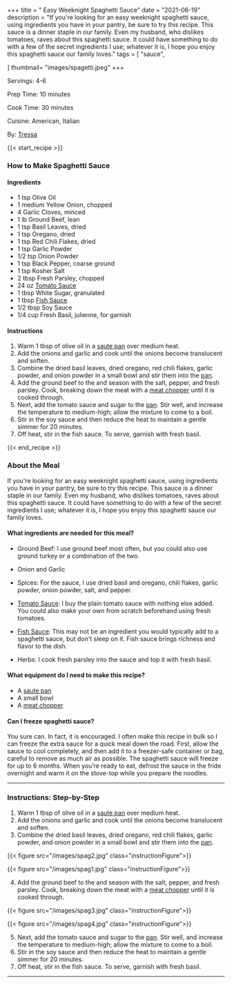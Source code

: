+++
title = " Easy Weeknight Spaghetti Sauce"
date = "2021-06-19"
description = "If you're looking for an easy weeknight spaghetti sauce, using ingredients you have in your pantry, be sure to try this recipe. This sauce is a dinner staple in our family. Even my husband, who dislikes tomatoes, raves about this spaghetti sauce. It could have something to do with a few of the secret ingredients I use; whatever it is, I hope you enjoy this spaghetti sauce our family loves."
tags = [
    "sauce",
   
]
thumbnail= "images/spagetti.jpeg"
+++

Servings: 4-6 <!--more-->

Prep Time: 10 minutes 

Cook Time: 30 minutes

Cuisine: American, Italian

By: [Tressa](https://www.jamilghar.com/about/)

{{< start_recipe >}}

### How to Make Spaghetti Sauce 

#### Ingredients 

* 1 tsp Olive Oil 
* 1 medium Yellow Onion, chopped 
* 4 Garlic Cloves, minced 
* 1 lb Ground Beef, lean
* 1 tsp Basil Leaves, dried 
* 1 tsp Oregano, dried 
* 1 tsp Red Chili Flakes, dried 
* 1 tsp Garlic Powder 
* 1/2 tsp Onion Powder 
* 1 tsp Black Pepper, coarse ground 
* 1 tsp Kosher Salt 
* 2 tbsp Fresh Parsley, chopped 
* 24 oz [Tomato Sauce](https://amzn.to/3xLODRC) 
* 1 tbsp White Sugar, granulated  
* 1 tbsp [Fish Sauce](https://amzn.to/3occMh8)
* 1/2 tbsp Soy Sauce 
* 1/4 cup Fresh Basil, julienne, for garnish 

#### Instructions

1. Warm 1 tbsp of olive oil in a [saute pan](https://amzn.to/3gFYnWP) over medium heat. 
2. Add the onions and garlic and cook until the onions become translucent and soften. 
3. Combine the dried basil leaves, dried oregano, red chili flakes, garlic powder, and onion powder in a small bowl and stir them into the [pan](https://amzn.to/3gFYnWP). 
4. Add the ground beef to the and season with the salt, pepper, and fresh parsley. Cook, breaking down the meat with a [meat chopper](https://amzn.to/2TLab0X) until it is cooked through. 
5. Next, add the tomato sauce and sugar to the [pan](https://amzn.to/3gFYnWP). Stir well, and increase the temperature to medium-high; allow the mixture to come to a boil.
6. Stir in the soy sauce and then reduce the heat to maintain a gentle simmer for 20 minutes. 
7. Off heat, stir in the fish sauce. To serve, garnish with fresh basil. 

{{< end_recipe >}}

### About the Meal 

If you're looking for an easy weeknight spaghetti sauce, using ingredients you have in your pantry, be sure to try this recipe. This sauce is a dinner staple in our family. Even my husband, who dislikes tomatoes, raves about this spaghetti sauce. It could have something to do with a few of the secret ingredients I use; whatever it is, I hope you enjoy this spaghetti sauce our family loves. 

#### What ingredients are needed for this meal?

* Ground Beef: I use ground beef most often, but you could also use ground turkey or a combination of the two. 

* Onion and Garlic 

* Spices: For the sauce, I use dried basil and oregano, chili flakes, garlic powder, onion powder, salt, and pepper. 

* [Tomato Sauce](https://amzn.to/3xLODRC): I buy the plain tomato sauce with nothing else added. You could also make your own from scratch beforehand using fresh tomatoes. 

* [Fish Sauce](https://amzn.to/3occMh8): This may not be an ingredient you would typically add to a spaghetti sauce, but don't sleep on it. Fish sauce brings richness and flavor to the dish. 

* Herbs: I cook fresh parsley into the sauce and top it with fresh basil. 

#### What equipment do I need to make this recipe?

* A [saute pan](https://amzn.to/3gFYnWP) 
* A small bowl 
* A [meat chopper](https://amzn.to/2TLab0X)

#### Can I freeze spaghetti sauce?

You sure can. In fact, it is encouraged. I often make this recipe in bulk so I can freeze the extra sauce for a quick meal down the road. First, allow the sauce to cool completely, and then add it to a freezer-safe container or bag, careful to remove as much air as possible. The spaghetti sauce will freeze for up to 6 months. When you’re ready to eat, defrost the sauce in the fride overnight and warm it on the stove-top while you prepare the noodles. 

---- 

### Instructions: Step-by-Step

1. Warm 1 tbsp of olive oil in a [saute pan](https://amzn.to/3gFYnWP) over medium heat. 
2. Add the onions and garlic and cook until the onions become translucent and soften. 
3. Combine the dried basil leaves, dried oregano, red chili flakes, garlic powder, and onion powder in a small bowl and stir them into the [pan](https://amzn.to/3gFYnWP).  

{{< figure src="/images/spag2.jpg" class="instructionFigure">}}

{{< figure src="/images/spag1.jpg" class="instructionFigure">}}

4. Add the ground beef to the and season with the salt, pepper, and fresh parsley. Cook, breaking down the meat with a [meat chopper](https://amzn.to/2TLab0X) until it is cooked through. 

{{< figure src="/images/spag3.jpg" class="instructionFigure">}}

{{< figure src="/images/spag4.jpg" class="instructionFigure">}}

5. Next, add the tomato sauce and sugar to the [pan](https://amzn.to/3gFYnWP). Stir well, and increase the temperature to medium-high; allow the mixture to come to a boil.
6. Stir in the soy sauce and then reduce the heat to maintain a gentle simmer for 20 minutes. 
7. Off heat, stir in the fish sauce. To serve, garnish with fresh basil.

----
